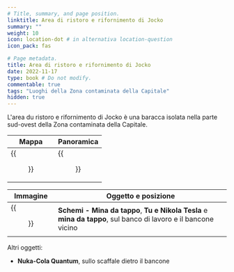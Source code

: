 ```yaml
---
# Title, summary, and page position.
linktitle: Area di ristoro e rifornimento di Jocko
summary: ""
weight: 10
icon: location-dot # in alternativa location-question
icon_pack: fas

# Page metadata.
title: Area di ristoro e rifornimento di Jocko
date: 2022-11-17
type: book # Do not modify.
commentable: true
tags: "Luoghi della Zona contaminata della Capitale"
hidden: true
---
```


L'area du ristoro e rifornimento di Jocko è una baracca isolata nella parte sud-ovest della Zona contaminata della Capitale.

| Mappa                        | Panoramica                    |
| ---------------------------- | ----------------------------- |
| {{<figure src="Jockos_PG_Stop_loc.webp">}} | {{<figure src="Jockos_Pop_Gas_Stop.webp">}} |

| Immagine                                      | Oggetto e posizione                                                                                            |
| --------------------------------------------- | -------------------------------------------------------------------------------------------------------------- |
| {{<figure src="NT_and_You_BM_Schematics_Jockos_PGS.webp">}} | **Schemi - Mina da tappo**, **Tu e Nikola Tesla** e **mina da tappo**, sul banco di lavoro e il bancone vicino |


Altri oggetti:
- **Nuka-Cola Quantum**, sullo scaffale dietro il bancone
